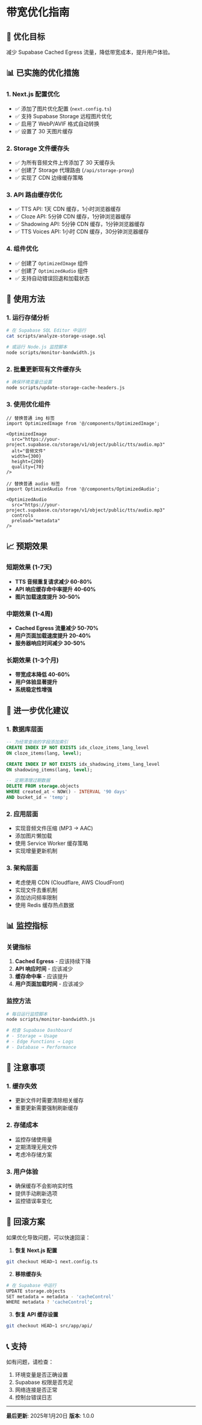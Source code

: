 # 带宽优化指南

## 🎯 优化目标
减少 Supabase Cached Egress 流量，降低带宽成本，提升用户体验。

## 📊 已实施的优化措施

### 1. Next.js 配置优化
- ✅ 添加了图片优化配置 (`next.config.ts`)
- ✅ 支持 Supabase Storage 远程图片优化
- ✅ 启用了 WebP/AVIF 格式自动转换
- ✅ 设置了 30 天图片缓存

### 2. Storage 文件缓存头
- ✅ 为所有音频文件上传添加了 30 天缓存头
- ✅ 创建了 Storage 代理路由 (`/api/storage-proxy`)
- ✅ 实现了 CDN 边缘缓存策略

### 3. API 路由缓存优化
- ✅ TTS API: 1天 CDN 缓存，1小时浏览器缓存
- ✅ Cloze API: 5分钟 CDN 缓存，1分钟浏览器缓存
- ✅ Shadowing API: 5分钟 CDN 缓存，1分钟浏览器缓存
- ✅ TTS Voices API: 1小时 CDN 缓存，30分钟浏览器缓存

### 4. 组件优化
- ✅ 创建了 `OptimizedImage` 组件
- ✅ 创建了 `OptimizedAudio` 组件
- ✅ 支持自动错误回退和加载状态

## 🚀 使用方法

### 1. 运行存储分析
```bash
# 在 Supabase SQL Editor 中运行
cat scripts/analyze-storage-usage.sql

# 或运行 Node.js 监控脚本
node scripts/monitor-bandwidth.js
```

### 2. 批量更新现有文件缓存头
```bash
# 确保环境变量已设置
node scripts/update-storage-cache-headers.js
```

### 3. 使用优化组件
```tsx
// 替换普通 img 标签
import OptimizedImage from '@/components/OptimizedImage';

<OptimizedImage
  src="https://your-project.supabase.co/storage/v1/object/public/tts/audio.mp3"
  alt="音频文件"
  width={300}
  height={200}
  quality={70}
/>

// 替换普通 audio 标签
import OptimizedAudio from '@/components/OptimizedAudio';

<OptimizedAudio
  src="https://your-project.supabase.co/storage/v1/object/public/tts/audio.mp3"
  controls
  preload="metadata"
/>
```

## 📈 预期效果

### 短期效果 (1-7天)
- **TTS 音频重复请求减少 60-80%**
- **API 响应缓存命中率提升 40-60%**
- **图片加载速度提升 30-50%**

### 中期效果 (1-4周)
- **Cached Egress 流量减少 50-70%**
- **用户页面加载速度提升 20-40%**
- **服务器响应时间减少 30-50%**

### 长期效果 (1-3个月)
- **带宽成本降低 40-60%**
- **用户体验显著提升**
- **系统稳定性增强**

## 🔧 进一步优化建议

### 1. 数据库层面
```sql
-- 为经常查询的字段添加索引
CREATE INDEX IF NOT EXISTS idx_cloze_items_lang_level 
ON cloze_items(lang, level);

CREATE INDEX IF NOT EXISTS idx_shadowing_items_lang_level 
ON shadowing_items(lang, level);

-- 定期清理过期数据
DELETE FROM storage.objects 
WHERE created_at < NOW() - INTERVAL '90 days' 
AND bucket_id = 'temp';
```

### 2. 应用层面
- 实现音频文件压缩 (MP3 → AAC)
- 添加图片懒加载
- 使用 Service Worker 缓存策略
- 实现增量更新机制

### 3. 架构层面
- 考虑使用 CDN (Cloudflare, AWS CloudFront)
- 实现文件去重机制
- 添加访问频率限制
- 使用 Redis 缓存热点数据

## 📊 监控指标

### 关键指标
1. **Cached Egress** - 应该持续下降
2. **API 响应时间** - 应该减少
3. **缓存命中率** - 应该提升
4. **用户页面加载时间** - 应该减少

### 监控方法
```bash
# 每日运行监控脚本
node scripts/monitor-bandwidth.js

# 检查 Supabase Dashboard
# - Storage → Usage
# - Edge Functions → Logs
# - Database → Performance
```

## 🚨 注意事项

### 1. 缓存失效
- 更新文件时需要清除相关缓存
- 重要更新需要强制刷新缓存

### 2. 存储成本
- 监控存储使用量
- 定期清理无用文件
- 考虑冷存储方案

### 3. 用户体验
- 确保缓存不会影响实时性
- 提供手动刷新选项
- 监控错误率变化

## 🔄 回滚方案

如果优化导致问题，可以快速回滚：

1. **恢复 Next.js 配置**
```bash
git checkout HEAD~1 next.config.ts
```

2. **移除缓存头**
```bash
# 在 Supabase 中运行
UPDATE storage.objects 
SET metadata = metadata - 'cacheControl'
WHERE metadata ? 'cacheControl';
```

3. **恢复 API 缓存设置**
```bash
git checkout HEAD~1 src/app/api/
```

## 📞 支持

如有问题，请检查：
1. 环境变量是否正确设置
2. Supabase 权限是否充足
3. 网络连接是否正常
4. 控制台错误日志

---

**最后更新**: 2025年1月20日
**版本**: 1.0.0
